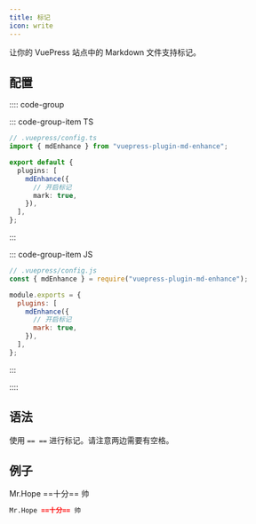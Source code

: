 ```yaml
---
title: 标记
icon: write
---
```


让你的 VuePress 站点中的 Markdown 文件支持标记。

<!-- more -->

## 配置

:::: code-group

::: code-group-item TS

```ts {8}
// .vuepress/config.ts
import { mdEnhance } from "vuepress-plugin-md-enhance";

export default {
  plugins: [
    mdEnhance({
      // 开启标记
      mark: true,
    }),
  ],
};
```

:::

::: code-group-item JS

```js {8}
// .vuepress/config.js
const { mdEnhance } = require("vuepress-plugin-md-enhance");

module.exports = {
  plugins: [
    mdEnhance({
      // 开启标记
      mark: true,
    }),
  ],
};
```

:::

::::

## 语法

使用 `== ==` 进行标记。请注意两边需要有空格。

## 例子

Mr.Hope ==十分== 帅

```md
Mr.Hope ==十分== 帅
```

